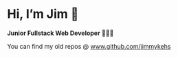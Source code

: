 # Hi, I’m Jim 👋

**Junior Fullstack Web Developer** 🧑🏽‍💻

You can find my old repos @ www.github.com/jimmykehs
